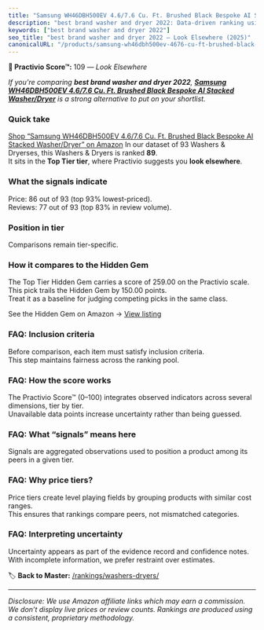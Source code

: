 ```yaml
---
title: "Samsung WH46DBH500EV 4.6/7.6 Cu. Ft. Brushed Black Bespoke AI Stacked Washer/Dryer"
description: "best brand washer and dryer 2022: Data-driven ranking using the Practivio Score™. Positioned by quality, value, demand, findability, momentum."
keywords: ["best brand washer and dryer 2022"]
seo_title: "best brand washer and dryer 2022 — Look Elsewhere (2025)"
canonicalURL: "/products/samsung-wh46dbh500ev-4676-cu-ft-brushed-black-bespoke-ai-stacked-washerdryer-B0DDJNP5J3/"
---
```


**🚫 Practivio Score™:** 109 — _Look Elsewhere_


*If you're comparing **best brand washer and dryer 2022**, **[Samsung WH46DBH500EV 4.6/7.6 Cu. Ft. Brushed Black Bespoke AI Stacked Washer/Dryer](https://www.amazon.com/dp/B0DDJNP5J3?tag=practivio-20)** is a strong alternative to put on your shortlist.*
### Quick take
[Shop “Samsung WH46DBH500EV 4.6/7.6 Cu. Ft. Brushed Black Bespoke AI Stacked Washer/Dryer” on Amazon](https://www.amazon.com/dp/B0DDJNP5J3?tag=practivio-20)
In our dataset of 93 Washers & Dryerses, this Washers & Dryers is ranked **89**.  
It sits in the **Top Tier tier**, where Practivio suggests you **look elsewhere**.

### What the signals indicate
Price: 86 out of 93 (top 93% lowest-priced).  
Reviews: 77 out of 93 (top 83% in review volume).  

### Position in tier
Comparisons remain tier-specific.

### How it compares to the Hidden Gem
The Top Tier Hidden Gem carries a score of 259.00 on the Practivio scale.  
This pick trails the Hidden Gem by 150.00 points.  
Treat it as a baseline for judging competing picks in the same class.  

See the Hidden Gem on Amazon → [View listing](https://www.amazon.com/dp/B0C72WLSJ1?tag=practivio-20)

### FAQ: Inclusion criteria
Before comparison, each item must satisfy inclusion criteria.  
This step maintains fairness across the ranking pool.

### FAQ: How the score works
The Practivio Score™ (0–100) integrates observed indicators across several dimensions, tier by tier.  
Unavailable data points increase uncertainty rather than being guessed.

### FAQ: What “signals” means here
Signals are aggregated observations used to position a product among its peers in a given tier.

### FAQ: Why price tiers?
Price tiers create level playing fields by grouping products with similar cost ranges.  
This ensures that rankings compare peers, not mismatched categories.

### FAQ: Interpreting uncertainty
Uncertainty appears as part of the evidence record and confidence notes.  
With incomplete information, we prefer restraint over estimates.


🏷️ **Back to Master:** [/rankings/washers-dryers/](/rankings/washers-dryers/)

---
_Disclosure: We use Amazon affiliate links which may earn a commission. We don’t display live prices or review counts. Rankings are produced using a consistent, proprietary methodology._
